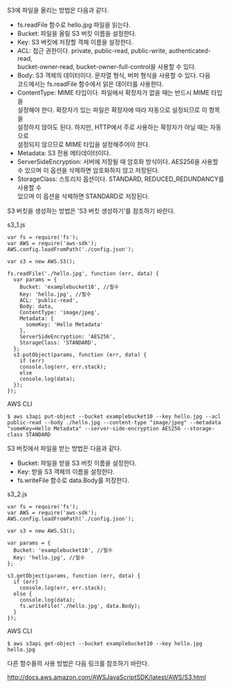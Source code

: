 S3에 파일을 올리는 방법은 다음과 같다.  
- fs.readFile 함수로 hello.jpg 파일을 읽는다.  
- Bucket: 파일을 올릴 S3 버킷 이름을 설정한다.   
- Key: S3 버킷에 저장할 객체 이름을 설정한다.  
- ACL: 접근 권한이다. private, public-read, public-write, authenticated-read,  
bucket-owner-read, bucket-owner-full-control을 사용할 수 있다.   
- Body: S3 객체의 데이터이다. 문자열 형식, 버퍼 형식을 사용할 수 있다. 다음  
코드에서는 fs.readFile 함수에서 읽은 데이터를 사용한다.  
- ContentType: MIME 타입이다. 파일에서 확장자가 없을 때는 반드시 MIME 타입을  
설정해야 한다. 확장자가 있는 파일은 확장자에 따라 자동으로 설정되므로 이 항목을   
설정하지 않아도 된다. 하지만, HTTP에서 주로 사용하는 확장자가 아닐 때는 자동으로  
설정되지 않으므로 MIME 타입을 설정해주어야 한다.  
- Metadata: S3 전용 메타데이터이다.  
- ServerSideEncryption: 서버에 저장될 때 암호화 방식이다. AES256을 사용할  
수 있으며 이 옵션을 삭제하면 암호화하지 않고 저장된다.  
- StorageClass: 스토리지 옵션이다. STANDARD, REDUCED_REDUNDANCY를 사용할 수  
있으며 이 옵션을 삭제하면 STANDARD로 저장된다.   
  
S3 버킷을 생성하는 방법은 'S3 버킷 생성하기'를 참조하기 바란다.   
  
s3_1.js   
```
var fs = require('fs');
var AWS = require('aws-sdk');
AWS.config.loadFromPath('./config.json');

var s3 = new AWS.S3();

fs.readFile('./hello.jpg', function (err, data) {
  var params = {
    Bucket: 'examplebucket10', //필수
    Key: 'hello.jpg', //필수
    ACL: 'public-read',
    Body: data,
    ContentType: 'image/jpeg',
    Metadata: {
      someKey: 'Hello Metadata'
    },
    ServerSideEncryption: 'AES256',
    StorageClass: 'STANDARD',
  };
  s3.putObject(params, function (err, data) {
    if (err)
    console.log(err, err.stack);
    else
    console.log(data);
  });
});
```
  
AWS CLI  
```
$ aws s3api put-object --bucket examplebucket10 --key hello.jpg --acl public-read --body ./hello.jpg --content-type "image/jpeg" --metadata "someKey=Hello Metadata" --server-side-encryption AES256 --storage-class STANDARD
```
S3 버킷에서 파일을 받는 방법은 다음과 같다.  
- Bucket: 파일을 받을 S3 버킷 이름을 설정한다.  
- Key: 받을 S3 객체의 이름을 설정한다.  
- fs.writeFile 함수로 data.Body를 저장한다.  
  
s3_2.js  
```
var fs = require('fs');
var AWS = require('aws-sdk');
AWS.config.loadFromPath('./config.json');

var s3 = new AWS.S3();

var params = {
  Bucket: 'examplebucket10', //필수  
  Key: 'hello.jpg', //필수
};

s3.getObject(params, function (err, data) {  
  if (err)
    console.log(err, err.stack);
  else {
    console.log(data);
    fs.writeFile('./hello.jpg', data.Body);
  }
});
```
  
AWS CLI  
```
$ aws s3api get-object --bucket examplebucket10 --key hello.jpg hello.jpg
``` 
  
다른 함수들의 사용 방법은 다음 링크를 참조하기 바란다.  
  
http://docs.aws.amazon.com/AWSJavaScriptSDK/latest/AWS/S3.html  
  




















